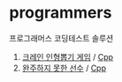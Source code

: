 # programmers
프로그래머스 코딩테스트 솔루션

1. [크레인 인형뽑기 게임](https://programmers.co.kr/learn/courses/30/lessons/64061) / [Cpp](./src/크레인&#32;인형뽑기&#32;게임/solution.cpp)
2. [완주하지 못한 선수](https://programmers.co.kr/learn/courses/30/lessons/64061) / [Cpp](./src/완주하지&#32;못한&#32;선수/solution.cpp)
